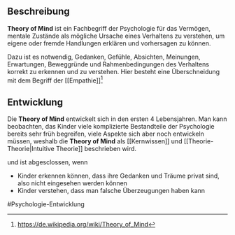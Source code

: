 ## Beschreibung
**Theory of Mind** ist ein Fachbegriff der Psychologie für das Vermögen, mentale Zustände als mögliche Ursache eines Verhaltens zu verstehen, um eigene oder fremde Handlungen erklären und vorhersagen zu können. 

Dazu ist es notwendig, Gedanken, Gefühle, Absichten, Meinungen, Erwartungen, Beweggründe und Rahmenbedingungen des Verhaltens korrekt zu erkennen und zu verstehen. Hier besteht eine Überschneidung mit dem Begriff der [[Empathie]][^1]

## Entwicklung
Die **Theory of Mind** entwickelt sich in den ersten 4 Lebensjahren. Man kann beobachten, das Kinder viele komplizierte Bestandteile der Psychologie bereits sehr früh begreifen, viele Aspekte sich aber noch entwickeln müssen, weshalb die **Theory of Mind** als [[Kernwissen]] und [[Theorie-Theorie|Intuitive Theorie]] beschrieben wird.


und ist abgesclossen, wenn
- Kinder erkennen können, dass ihre Gedanken und Träume privat sind, also nicht eingesehen werden können
- Kinder verstehen, dass man falsche Überzeugungen haben kann

#Psychologie-Entwicklung 

[^1]: https://de.wikipedia.org/wiki/Theory_of_Mind